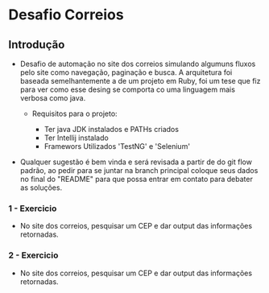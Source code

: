 # Desafio Correios

## Introdução

* Desafio de automação no site dos correios simulando algumuns fluxos pelo site como navegação, paginação e busca. 
A arquitetura foi baseada semelhantemente a de um projeto em Ruby, foi um tese que fiz para ver como esse desing se comporta co uma linguagem mais verbosa como java.

  * Requisitos para o projeto:

    * Ter java JDK instalados e PATHs criados
    * Ter Intellij instalado
    * Framewors Utilizados 'TestNG' e 'Selenium'

 * Qualquer sugestão é bem vinda e será revisada a partir de do git flow padrão, ao pedir para se juntar na branch principal coloque seus dados no final do "README" para que possa entrar em contato para debater as soluções.

### 1 - Exercicio

* No site dos correios, pesquisar um CEP e dar output das informações retornadas.

### 2 - Exercicio

* No site dos correios, pesquisar um CEP e dar output das informações retornadas.

